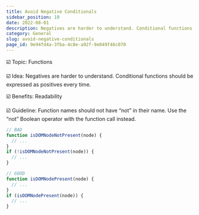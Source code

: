 ```yaml
---
title: Avoid Negative Conditionals
sidebar_position: 19
date: 2022-08-01
description: Negatives are harder to understand. Conditional functions should be expressed as positives every time.
category: General
slug: avoid-negative-conditionals
page_id: 9e94fd4a-3fba-4c8e-a92f-9e049f46c070
---
```


☑️ Topic: Functions

☑️ Idea: Negatives are harder to understand. Conditional functions should be expressed as positives every time.

☑️ Benefits: Readability

☑️ Guideline: Function names should not have “not” in their name. Use the “not” Boolean operator with the function call instead.

```javascript
// BAD
function isDOMNodeNotPresent(node) {
  // ...
}
if (!isDOMNodeNotPresent(node)) {
  // ...
}

// GOOD
function isDOMNodePresent(node) {
  // ...
}
if (isDOMNodePresent(node)) {
  // ...
}
```
